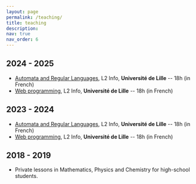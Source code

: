 ```yaml
---
layout: page
permalink: /teaching/
title: teaching
description: 
nav: true
nav_order: 6
---
```



## 2024 - 2025
- [Automata and Regular Languages](https://www.fil.univ-lille.fr/portail/index.php?dipl=L&sem=S3&ue=ALR&label=Pr%C3%A9sentation), L2 Info, **Université de Lille** -- 18h (in French)
- [Web programming](https://www.fil.univ-lille.fr/portail/index.php?dipl=L&sem=S3&ue=TW2&label=Pr%C3%A9sentation), L2 Info, **Université de Lille** -- 18h (in French)

## 2023 - 2024
- [Automata and Regular Languages](https://www.fil.univ-lille.fr/portail/index.php?dipl=L&sem=S3&ue=ALR&label=Pr%C3%A9sentation), L2 Info, **Université de Lille** -- 18h (in French)
- [Web programming](https://www.fil.univ-lille.fr/portail/index.php?dipl=L&sem=S3&ue=TW2&label=Pr%C3%A9sentation), L2 Info, **Université de Lille** -- 18h (in French)


## 2018 - 2019
- Private lessons in Mathematics, Physics and Chemistry for high-school students.